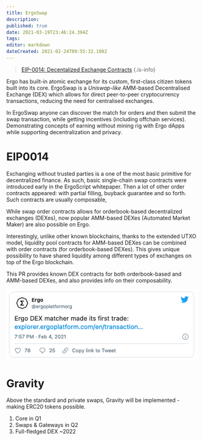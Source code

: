 ```yaml
---
title: ErgoSwap
description: 
published: true
date: 2021-03-19T23:46:24.394Z
tags: 
editor: markdown
dateCreated: 2021-02-24T09:55:32.108Z
---
```


> [EIP-0014: Decentalized Exchange Contracts](https://github.com/ergoplatform/eips/pull/27)
{.is-info}

Ergo has built-in atomic exchange for its custom, first-class citizen tokens built into its core. ErgoSwap is a *Uniswap-like* AMM-based Decentralised Exchange (DEX) which allows for direct peer-to-peer cryptocurrency transactions, reducing the need for centralised exchanges.

In ErgoSwap anyone can discover the match for orders and then submit the swap transaction, while getting incentives (including offchain services). Demonstrating concepts of earning without mining rig with Ergo dApps while supporting decentralization and privacy.

# EIP0014

Exchanging without trusted parties is a one of the most basic primitive for decentralized finance. As such, basic single-chain swap contracts were introduced early in the ErgoScript whitepaper. Then a lot of other order contracts appeared: with partial filling, buyback guarantee and so forth. Such contracts are usually composable,

While swap order contracts allows for orderbook-based decentralized exchanges (DEXes), now popular AMM-based DEXes (Automated Market Maker) are also possible on Ergo.

Interestingly, unlike other known blockchains, thanks to the extended UTXO model, liquidity pool contracts for AMM-based DEXes can be combined with order contracts (for orderbook-based DEXes). This gives unique possibility to have shared liquidity among different types of exchanges on top of the Ergo blockchain.

This PR provides known DEX contracts for both orderbook-based and AMM-based DEXes, and also provides info on their composability.

![screenshot_2021-02-24_at_09.55.05.png](/screenshot_2021-02-24_at_09.55.05.png)

# Gravity

Above the standard and private swaps, Gravity will be implemented - making ERC20 tokens possible. 

1. Core in Q1
1. Swaps & Gateways in Q2
1. Full-fledged DEX ~2022


